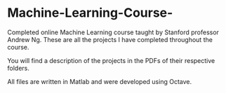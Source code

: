 # Machine-Learning-Course-

Completed online Machine Learning course taught by Stanford professor Andrew Ng.
These are all the projects I have completed throughout the course. 

You will find a description of the projects in the PDFs of their respective folders. 

All files are written in Matlab and were developed using Octave. 

